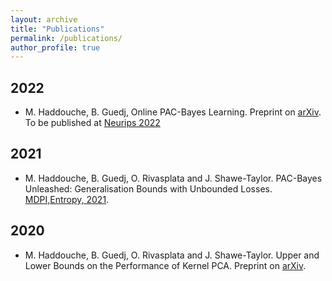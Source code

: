 ```yaml
---
layout: archive
title: "Publications"
permalink: /publications/
author_profile: true
---
```


## 2022
* M. Haddouche, B. Guedj, Online PAC-Bayes Learning. Preprint on [arXiv](https://arxiv.org/abs/2206.00024). To be published at [Neurips 2022](https://nips.cc/)

## 2021
* M. Haddouche, B. Guedj, O. Rivasplata and J. Shawe-Taylor. PAC-Bayes Unleashed: Generalisation Bounds with Unbounded Losses. [MDPI,Entropy, 2021](https://www.mdpi.com/1099-4300/23/10/1330). 

## 2020
* M. Haddouche, B. Guedj, O. Rivasplata and J. Shawe-Taylor. Upper and Lower Bounds on the Performance of Kernel PCA. Preprint on [arXiv](https://arxiv.org/abs/2012.10369).

